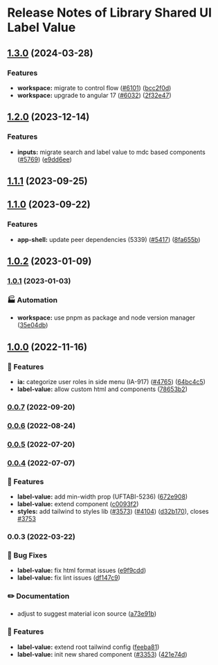 # Release Notes of Library Shared UI Label Value
## [1.3.0](https://github.com/Schaeffler-Group/frontend-schaeffler/compare/label-value-v1.2.0...label-value-v1.3.0) (2024-03-28)


### Features

* **workspace:** migrate to control flow ([#6101](https://github.com/Schaeffler-Group/frontend-schaeffler/issues/6101)) ([bcc2f0d](https://github.com/Schaeffler-Group/frontend-schaeffler/commit/bcc2f0de21ab75dcdceb320c21268074e0940dc9))
* **workspace:** upgrade to angular 17 ([#6032](https://github.com/Schaeffler-Group/frontend-schaeffler/issues/6032)) ([2f32e47](https://github.com/Schaeffler-Group/frontend-schaeffler/commit/2f32e478cb1b1c95ac48976332011c60ce28f4e4))

## [1.2.0](https://github.com/Schaeffler-Group/frontend-schaeffler/compare/label-value-v1.1.1...label-value-v1.2.0) (2023-12-14)


### Features

* **inputs:** migrate search and label value to mdc based components ([#5769](https://github.com/Schaeffler-Group/frontend-schaeffler/issues/5769)) ([e9dd6ee](https://github.com/Schaeffler-Group/frontend-schaeffler/commit/e9dd6ee8573f947c10db6fabbad93628ad090bf7))

## [1.1.1](https://github.com/Schaeffler-Group/frontend-schaeffler/compare/label-value-v1.1.0...label-value-v1.1.1) (2023-09-25)

## [1.1.0](https://github.com/Schaeffler-Group/frontend-schaeffler/compare/label-value-v1.0.2...label-value-v1.1.0) (2023-09-22)


### Features

* **app-shell:** update peer dependencies (5339) ([#5417](https://github.com/Schaeffler-Group/frontend-schaeffler/issues/5417)) ([8fa655b](https://github.com/Schaeffler-Group/frontend-schaeffler/commit/8fa655b608a94cb6e20d54e73187f3efb7ec750e))

## [1.0.2](https://github.com/Schaeffler-Group/frontend-schaeffler/compare/label-value-v1.0.1...label-value-v1.0.2) (2023-01-09)

### [1.0.1](https://github.com/Schaeffler-Group/frontend-schaeffler/compare/label-value-v1.0.0...label-value-v1.0.1) (2023-01-03)


### 🏭 Automation

* **workspace:** use pnpm as package and node version manager ([35e04db](https://github.com/Schaeffler-Group/frontend-schaeffler/commit/35e04dba206a3d579156300c68b2ede9206556ff))

## [1.0.0](https://github.com/Schaeffler-Group/frontend-schaeffler/compare/label-value-v0.0.7...label-value-v1.0.0) (2022-11-16)


### 🎸 Features

* **ia:** categorize user roles in side menu (IA-917) ([#4765](https://github.com/Schaeffler-Group/frontend-schaeffler/issues/4765)) ([64bc4c5](https://github.com/Schaeffler-Group/frontend-schaeffler/commit/64bc4c5216c9f78ecb2acaa2ce530fd3b9e40341))
* **label-value:** allow custom html and components ([78653b2](https://github.com/Schaeffler-Group/frontend-schaeffler/commit/78653b207faae0de25ef3df4529ef0d5a2cdac40))

### [0.0.7](https://github.com/Schaeffler-Group/frontend-schaeffler/compare/label-value-v0.0.6...label-value-v0.0.7) (2022-09-20)

### [0.0.6](https://github.com/Schaeffler-Group/frontend-schaeffler/compare/label-value-v0.0.5...label-value-v0.0.6) (2022-08-24)

### [0.0.5](https://github.com/Schaeffler-Group/frontend-schaeffler/compare/label-value-v0.0.4...label-value-v0.0.5) (2022-07-20)

### [0.0.4](https://github.com/Schaeffler-Group/frontend-schaeffler/compare/label-value-v0.0.3...label-value-v0.0.4) (2022-07-07)


### 🎸 Features

* **label-value:** add min-width prop (UFTABI-5236) ([672e908](https://github.com/Schaeffler-Group/frontend-schaeffler/commit/672e90809e4690ed94e6ad25a53bdddba7e8de97))
* **label-value:** extend component ([c0093f2](https://github.com/Schaeffler-Group/frontend-schaeffler/commit/c0093f24213cf143a3c58d611a75964d3bc86e07))
* **styles:** add tailwind to styles lib ([#3573](https://github.com/Schaeffler-Group/frontend-schaeffler/issues/3573)) ([#4104](https://github.com/Schaeffler-Group/frontend-schaeffler/issues/4104)) ([d32b170](https://github.com/Schaeffler-Group/frontend-schaeffler/commit/d32b170c13de73f90b3a792d9f50f29cede37898)), closes [#3753](https://github.com/Schaeffler-Group/frontend-schaeffler/issues/3753)

### 0.0.3 (2022-03-22)


### 🐛 Bug Fixes

* **label-value:** fix html format issues ([e9f9cdd](https://github.com/Schaeffler-Group/frontend-schaeffler/commit/e9f9cdd558ee236ee3f76b2cf4823cf33661f79e))
* **label-value:** fix lint issues ([df147c9](https://github.com/Schaeffler-Group/frontend-schaeffler/commit/df147c933cfe577cfacc2784ba21d6cd8ae11579))


### ✏️ Documentation

* adjust to suggest material icon source ([a73e91b](https://github.com/Schaeffler-Group/frontend-schaeffler/commit/a73e91b89002ba7f7768461b1fae6713cc88a30a))


### 🎸 Features

* **label-value:** extend root tailwind config ([feeba81](https://github.com/Schaeffler-Group/frontend-schaeffler/commit/feeba81aa96a94e2fe6ffe9dd4bd933415a56a88))
* **label-value:** init new shared component ([#3353](https://github.com/Schaeffler-Group/frontend-schaeffler/issues/3353)) ([421e74d](https://github.com/Schaeffler-Group/frontend-schaeffler/commit/421e74d2a5994578319704f5c75e9b2193011191))
